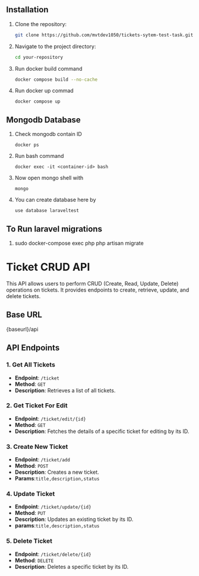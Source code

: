 
## Installation

1. Clone the repository:
    ```bash
    git clone https://github.com/mvtdev1050/tickets-sytem-test-task.git
    ```
2. Navigate to the project directory:
    ```bash
    cd your-repository

3. Run docker build command
    ```bash
    docker compose build --no-cache
    ```
4. Run docker up commad
    ```
    docker compose up
    ```

## Mongodb Database

1. Check mongodb contain ID
    ```
    docker ps
    ```
2. Run bash command
    ```
    docker exec -it <container-id> bash
    ```
3. Now open mongo shell with
    ```
    mongo
    ```

4. You can create database here by 
    ```
    use database laraveltest
    ```

## To Run laravel migrations

1. sudo docker-compose exec php php artisan migrate

# Ticket CRUD API

This API allows users to perform CRUD (Create, Read, Update, Delete) operations on tickets. It provides endpoints to create, retrieve, update, and delete tickets.

## Base URL

{baseurl}/api

## API Endpoints

### 1. **Get All Tickets**
   - **Endpoint**: `/ticket`
   - **Method**: `GET`
   - **Description**: Retrieves a list of all tickets.


### 2. **Get Ticket For Edit**
- **Endpoint**: `/ticket/edit/{id}`
- **Method**: `GET`
- **Description**: Fetches the details of a specific ticket for editing by its ID.

### 3. **Create New Ticket**
- **Endpoint**: `/ticket/add`
- **Method**: `POST`
- **Description**: Creates a new ticket.
- **Params**:`title,description,status`

### 4. **Update Ticket**
- **Endpoint**: `/ticket/update/{id}`
- **Method**: `PUT`
- **Description**: Updates an existing ticket by its ID.
- **params**:`title,description,status`

### 5. **Delete Ticket**
- **Endpoint**: `/ticket/delete/{id}`
- **Method**: `DELETE`
- **Description**: Deletes a specific ticket by its ID.


